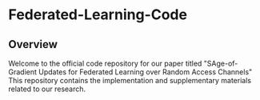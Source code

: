 # Federated-Learning-Code
## Overview

Welcome to the official code repository for our paper titled "SAge-of-Gradient Updates for Federated Learning over Random Access Channels" This repository contains the implementation and supplementary materials related to our research.
